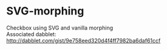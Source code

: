 # SVG-morphing
Checkbox using SVG and vanilla  morphing<br>
Associated dabblet: http://dabblet.com/gist/9e758eed320d4f4ff7982ba6daf61ccf 
